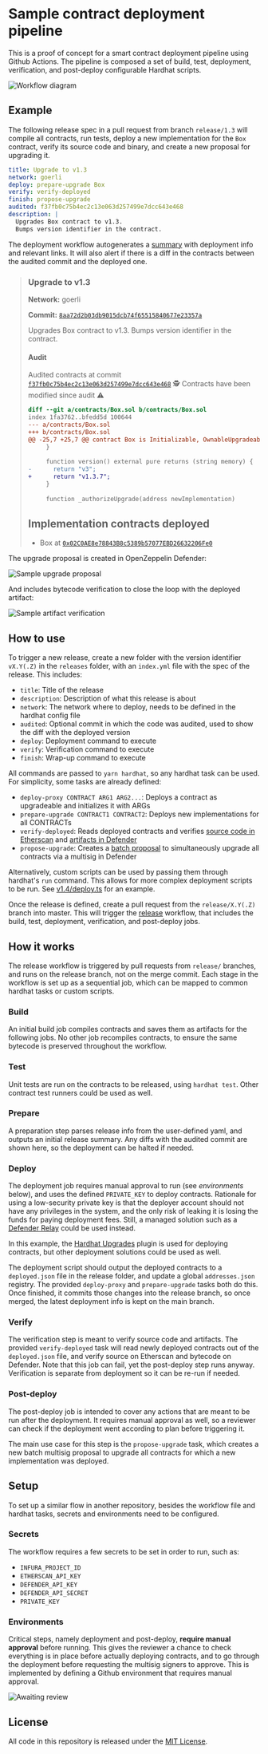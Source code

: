 # Sample contract deployment pipeline

This is a proof of concept for a smart contract deployment pipeline using Github Actions. The pipeline is composed a set of build, test, deployment, verification, and post-deploy configurable Hardhat scripts.

![Workflow diagram](imgs/workflow-diagram.png)

## Example

The following release spec in a pull request from branch `release/1.3` will compile all contracts, run tests, deploy a new implementation for the `Box` contract, verify its source code and binary, and create a new proposal for upgrading it.

```yaml
title: Upgrade to v1.3
network: goerli
deploy: prepare-upgrade Box
verify: verify-deployed
finish: propose-upgrade
audited: f37fb0c75b4ec2c13e063d257499e7dcc643e468
description: |
  Upgrades Box contract to v1.3.
  Bumps version identifier in the contract.
```

The deployment workflow autogenerates a [summary](https://github.com/spalladino/sample-contract-deploy-pipeline/actions/runs/3559747788) with deployment info and relevant links. It will also alert if there is a diff in the contracts between the audited commit and the deployed one.

> ### Upgrade to v1.3
> 
> **Network:** goerli
>
> **Commit:** [`8aa72d2b03db9015dcb74f65515840677e23357a`](https://github.com/spalladino/test-hardhat-project/tree/8aa72d2b03db9015dcb74f65515840677e23357a)
> 
> Upgrades Box contract to v1.3.
> Bumps version identifier in the contract.
> 
> #### Audit
> 
> Audited contracts at commit [`f37fb0c75b4ec2c13e063d257499e7dcc643e468`](https://github.com/spalladino/test-hardhat-project/tree/f37fb0c75b4ec2c13e063d257499e7dcc643e468) :detective:
> Contracts have been modified since audit :warning:
> 
> ```diff
> diff --git a/contracts/Box.sol b/contracts/Box.sol
> index 1fa3762..bfedd5d 100644
> --- a/contracts/Box.sol
> +++ b/contracts/Box.sol
> @@ -25,7 +25,7 @@ contract Box is Initializable, OwnableUpgradeable, UUPSUpgradeable {
>      }
>  
>      function version() external pure returns (string memory) {
> -      return "v3";
> +      return "v1.3.7";
>      }
>  
>      function _authorizeUpgrade(address newImplementation)
> ```
> 
> ## Implementation contracts deployed
> 
> - Box at [`0x02C0AE8e78843B8c5389b57077EBD26632206Fe0`](https://goerli.etherscan.io/address/0x02C0AE8e78843B8c5389b57077EBD26632206Fe0)

The upgrade proposal is created in OpenZeppelin Defender:

![Sample upgrade proposal](imgs/sample-proposal.png)

And includes bytecode verification to close the loop with the deployed artifact:

![Sample artifact verification](imgs/sample-artifact-verified.png)

## How to use

To trigger a new release, create a new folder with the version identifier `vX.Y(.Z)` in the `releases` folder, with an `index.yml` file with the spec of the release. This includes:

- `title`: Title of the release
- `description`: Description of what this release is about
- `network`: The network where to deploy, needs to be defined in the hardhat config file
- `audited`: Optional commit in which the code was audited, used to show the diff with the deployed version
- `deploy`: Deployment command to execute
- `verify`: Verification command to execute
- `finish`: Wrap-up command to execute

All commands are passed to `yarn hardhat`, so any hardhat task can be used. For simplicity, some tasks are already defined:

- `deploy-proxy CONTRACT ARG1 ARG2...`: Deploys a contract as upgradeable and initializes it with ARGs
- `prepare-upgrade CONTRACT1 CONTRACT2`: Deploys new implementations for all CONTRACTs
- `verify-deployed`: Reads deployed contracts and verifies [source code in Etherscan](https://etherscan.io/verifyContract) and [artifacts in Defender](https://docs.openzeppelin.com/defender/admin#bytecode-verification)
- `propose-upgrade`: Creates a [batch proposal](https://docs.openzeppelin.com/defender/admin#batches) to simultaneously upgrade all contracts via a multisig in Defender

Alternatively, custom scripts can be used by passing them through hardhat's `run` command. This allows for more complex deployment scripts to be run. See [v1.4/deploy.ts](releases/v1.4/deploy.ts) for an example.

Once the release is defined, create a pull request from the `release/X.Y(.Z)` branch into master. This will trigger the [release](.github/workflows/release.yml) workflow, that includes the build, test, deployment, verification, and post-deploy jobs.

## How it works

The release workflow is triggered by pull requests from `release/` branches, and runs on the release branch, not on the merge commit. Each stage in the workflow is set up as a sequential job, which can be mapped to common hardhat tasks or custom scripts.

### Build

An initial build job compiles contracts and saves them as artifacts for the following jobs. No other job recompiles contracts, to ensure the same bytecode is preserved throughout the workflow.

### Test

Unit tests are run on the contracts to be released, using `hardhat test`. Other contract test runners could be used as well.

### Prepare

A preparation step parses release info from the user-defined yaml, and outputs an initial release summary. Any diffs with the audited commit are shown here, so the deployment can be halted if needed.

### Deploy

The deployment job requires manual approval to run (see _environments_ below), and uses the defined `PRIVATE_KEY` to deploy contracts. Rationale for using a low-security private key is that the deployer account should not have any privileges in the system, and the only risk of leaking it is losing the funds for paying deployment fees. Still, a managed solution such as a [Defender Relay](https://docs.openzeppelin.com/defender/relay) could be used instead.

In this example, the [Hardhat Upgrades](https://docs.openzeppelin.com/upgrades-plugins/1.x/) plugin is used for deploying contracts, but other deployment solutions could be used as well. 

The deployment script should output the deployed contracts to a `deployed.json` file in the release folder, and update a global `addresses.json` registry. The provided `deploy-proxy` and `prepare-upgrade` tasks both do this. Once finished, it commits those changes into the release branch, so once merged, the latest deployment info is kept on the main branch.

### Verify

The verification step is meant to verify source code and artifacts. The provided `verify-deployed` task will read newly deployed contracts out of the `deployed.json` file, and verify source on Etherscan and bytecode on Defender. Note that this job can fail, yet the post-deploy step runs anyway. Verification is separate from deployment so it can be re-run if needed.

### Post-deploy

The post-deploy job is intended to cover any actions that are meant to be run after the deployment. It requires manual approval as well, so a reviewer can check if the deployment went according to plan before triggering it.

The main use case for this step is the `propose-upgrade` task, which creates a new batch multisig proposal to upgrade all contracts for which a new implementation was deployed.

## Setup

To set up a similar flow in another repository, besides the workflow file and hardhat tasks, secrets and environments need to be configured.

### Secrets

The workflow requires a few secrets to be set in order to run, such as:

- `INFURA_PROJECT_ID`
- `ETHERSCAN_API_KEY`
- `DEFENDER_API_KEY`
- `DEFENDER_API_SECRET`
- `PRIVATE_KEY`

### Environments

Critical steps, namely deployment and post-deploy, **require manual approval** before running. This gives the reviewer a chance to check everything is in place before actually deploying contracts, and to go through the deployment before requesting the multisig signers to approve. This is implemented by defining a Github environment that requires manual approval.

![Awaiting review](imgs/awaiting-review.png)

## License

All code in this repository is released under the [MIT License](LICENSE).


